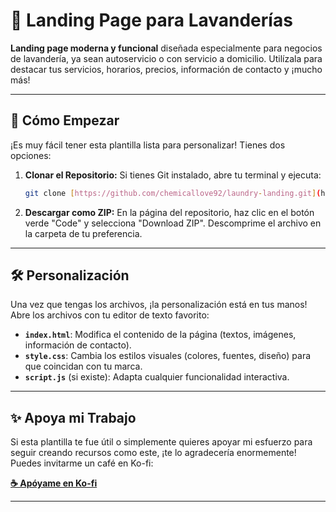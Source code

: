 # 🧺 Landing Page para Lavanderías

**Landing page moderna y funcional** diseñada especialmente para negocios de lavandería, ya sean autoservicio o con servicio a domicilio. Utilízala para destacar tus servicios, horarios, precios, información de contacto y ¡mucho más!

---

## 🚀 Cómo Empezar

¡Es muy fácil tener esta plantilla lista para personalizar! Tienes dos opciones:

1.  **Clonar el Repositorio:**
    Si tienes Git instalado, abre tu terminal y ejecuta:
    
    ```bash
    git clone [https://github.com/chemicallove92/laundry-landing.git](https://github.com/chemicallove92/laundry-landing.git)
    ```

2.  **Descargar como ZIP:**
    En la página del repositorio, haz clic en el botón verde "Code" y selecciona "Download ZIP". Descomprime el archivo en la carpeta de tu preferencia.

---

## 🛠️ Personalización

Una vez que tengas los archivos, ¡la personalización está en tus manos! Abre los archivos con tu editor de texto favorito:

* **`index.html`**: Modifica el contenido de la página (textos, imágenes, información de contacto).
* **`style.css`**: Cambia los estilos visuales (colores, fuentes, diseño) para que coincidan con tu marca.
* **`script.js`** (si existe): Adapta cualquier funcionalidad interactiva.

---

## ✨ Apoya mi Trabajo

Si esta plantilla te fue útil o simplemente quieres apoyar mi esfuerzo para seguir creando recursos como este, ¡te lo agradecería enormemente! Puedes invitarme un café en Ko-fi:

**[☕ Apóyame en Ko-fi](https://ko-fi.com/igs92)**

---
